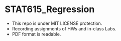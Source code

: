 # STAT615_Regression
* This repo is under MIT LICENSE protection.
* Recording assignments of HWs and in-class Labs.
* PDF format is readable.
